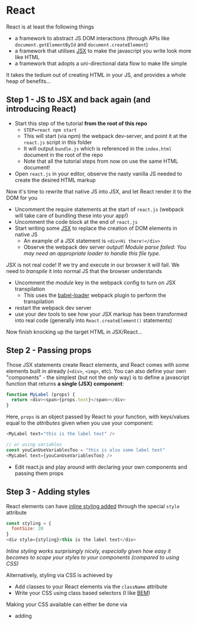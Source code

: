 # React

React is at least the following things
- a framework to abstract JS DOM interactions (through APIs like `document.getElementById` and `document.createElement`)
- a framework that utilises [JSX](https://jsx.github.io/) to make the javascript you write look more like HTML
- a framework that adopts a uni-directional data flow to make life simple

It takes the tedium out of creating HTML in your JS, and provides a whole heap of benefits...

## Step 1 - JS to JSX and back again (and introducing React)

- Start this step of the tutorial **from the root of this repo**
  - ```STEP=react npm start```
  - This will start (via npm) the webpack dev-server, and point it at the `react.js` script in this folder
  - It will output `bundle.js` which is referenced in the `index.html` document in the root of the repo
  - Note that all the tutorial steps from now on use the same HTML document!
- Open `react.js` in your editor, observe the nasty vanilla JS needed to create the desired HTML markup

Now it's time to rewrite that native JS into JSX, and let React render it to the DOM for you
- Uncomment the require statements at the start of `react.js` (webpack will take care of bundling these into your app!)
- Uncomment the code block at the end of `react.js`
- Start writing some [JSX](https://facebook.github.io/react/docs/introducing-jsx.html) to replace the creation of DOM elements in native JS
  - An example of a JSX statement is `<div>Hi there!</div>`
  - Observe the webpack dev server output! *Module parse failed: You may need an appropriate loader to handle this file type.*

JSX is not real code! If we try and execute in our browser it will fail. We need to *transpile* it into normal JS that the browser understands
- Uncomment the *module* key in the webpack config to turn on JSX transpilation
  - This uses the [babel-loader](https://github.com/babel/babel-loader) webpack plugin to perform the transpilation
- restart the webpack dev server
- use your dev tools to see how your JSX markup has been transformed into real code (generally into `React.createElement()` statements)

Now finish knocking up the target HTML in JSX/React...

## Step 2 - Passing props

Those JSX statements create React elements, and React comes with some elements built in already (`<div>`, `<img>`, etc). You can also define your own "components" - the simplest (but not the *only* way) is to define a javascript function that returns **a single (JSX) component**:

```javascript
function MyLabel (props) {
  return <div><span>{props.text}</span></div>
}
```

Here, `props` is an object passed by React to your function, with keys/values equal to the *attributes* given when you use your component:

```javascript
<MyLabel text="this is the label text" />

// or using variables
const youCanUseVariablesToo = "this is also some label text"
<MyLabel text={youCanUseVariablesToo} />
```

- Edit react.js and play around with declaring your own components and passing them props

## Step 3 - Adding styles

React elements can have [inline styling added](https://facebook.github.io/react/docs/dom-elements.html#style) through the special `style` attribute

```javascript
const styling = {
  fontSize: 20
}
<div style={styling}>this is the label text</div>
```

*Inline styling works surprisingly nicely, especially given how easy it becomes to scope your styles to your components (compared to using CSS)*

Alternatively, styling via CSS is achieved by
- Add classes to your React elements via the `className` attribute
- Write your CSS using class based selectors (I like [BEM](http://getbem.com/introduction/))

Making your CSS available can either be done via
- adding <style> or <link> tags to your HTML document
- `require`ing your CSS files into your JS and letting webpack bundle it into your build!
  - this requires some extra [*webpack loaders* to handle the CSS](https://webpack.github.io/docs/stylesheets.html)

**Go on, add some styling to your app!**

## Step 4 - Triggering actions

React elements support attributes, such as `onClick`, that can be assigned [functions to handle events](https://facebook.github.io/react/docs/handling-events.html)

- Bring in the `Clickable` component (from `clickable.js`) to your app and click it!
- Note how this uses the ES6 [class](https://developer.mozilla.org/en/docs/Web/JavaScript/Reference/Classes) to define a React Component
- Note how the action can be passed in as a prop, try it!

## Step 5 - State

Previously our React components where simple functions that were passed props and rendered themselves. These are **super simple** to reason about, but limited in what they can do - they have no state!

### Task
Turn `Clickable` into a simple counter that displays the number of times it has been clicked
- set some state in the constructor via `this.state = {}`
  - note your components state is just a simple object
- access that state in your render function via `this.state` (the same way you access `this.props`)
- update that state in your action handler
  - **DO NOT MUTATE `this.state` directly**
  - instead use pass an object with any updated state to `this.setState()`

What's super nice here is **React will take care of re-rendering your component after a state change!**. Make sure you read the official docs on [using React component state correctly](https://facebook.github.io/react/docs/state-and-lifecycle.html#using-state-correctly)

*Declaring your Components as classes also allows you to hook into other [React lifecycle events](https://facebook.github.io/react/docs/react-component.html) which is useful for optimizations (e.g. avoiding re-renders) and other advanced usage*

## Step 6 - Uni-directional flow

Diagram

Within a hierarchy of React components
- Starting with some state, React **renders** all your components (passing that state via props down through your component hierarchy)
- When components are interacted with **actions** are invoked
- These actions call **setState** which merges any passed state with that component's current state
- In response to setState being called, React **re-renders** your component (and it's children) with the new state

### Task
Build a UI that:
- displays a row of four "Tiles", each containing a name, that sit over a "Watching Bar"
- the Watching Bar should initially contain the text "You are watching: nothing"
- when you click the Tiles, update the Watching Bar to read "You are watching: {name}"

An example solution to this is given in react-task-solution.js

*The key learning from this task is that when components start influencing the state of other components, things start to become complicated...*

## More info

The official [React Quick Start](https://facebook.github.io/react/docs/hello-world.html) is really good
